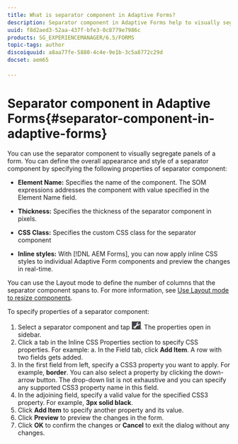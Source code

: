 ```yaml
---
title: What is separator component in Adaptive Forms?
description: Separator component in Adaptive Forms help to visually segregate sections of a form.
uuid: f8d2aed3-52aa-437f-bfe3-0c8779e7986c
products: SG_EXPERIENCEMANAGER/6.5/FORMS
topic-tags: author
discoiquuid: a8aa77fe-5880-4c4e-9e1b-3c5a8772c29d
docset: aem65

---
```


# Separator component in Adaptive Forms{#separator-component-in-adaptive-forms}

You can use the separator component to visually segregate panels of a form. You can define the overall appearance and style of a separator component by specifying the following properties of separator component:

* **Element Name:** Specifies the name of the component. The SOM expressions addresses the component with value specified in the Element Name field.
* **Thickness:** Specifies the thickness of the separator component in pixels.

* **CSS Class:** Specifies the custom CSS class for the separator component  

* **Inline styles:** With [!DNL AEM Forms], you can now apply inline CSS styles to individual Adaptive Form components and preview the changes in real-time.

You can use the Layout mode to define the number of columns that the separator component spans to. For more information, see [Use Layout mode to resize components](resize-using-layout-mode.md).

To specify properties of a separator component:

1. Select a separator component and tap ![cmppr](assets/cmppr.png). The properties open in sidebar.
1. Click a tab in the Inline CSS Properties section to specify CSS properties. For example: a. In the Field tab, click **Add Item**. A row with two fields gets added.
1. In the first field from left, specify a CSS3 property you want to apply. For example, **border**. You can also select a property by clicking the down-arrow button. The drop-down list is not exhaustive and you can specify any supported CSS3 property name in this field.
1. In the adjoining field, specify a valid value for the specified CSS3 property. For example, **3px solid black**.
1. Click **Add Item** to specify another property and its value.
1. Click **Preview** to preview the changes in the form.
1. Click **OK** to confirm the changes or **Cancel** to exit the dialog without any changes.

